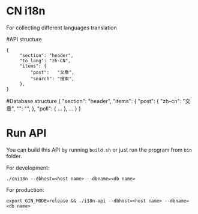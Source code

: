 # CN i18n

For collecting different languages translation

#API structure

	{
	     "section": "header",
	     "to_lang": "zh-CN",
	     "items": {
	         "post":   "文章",
	         "search": "搜索",
	     },
	}

#Database structure
	{
	    "section": "header",
	    "items": {
	        "post": {
		         "zh-cn": "文章",
	            "<lang name>": "",
	        },
	        "poll": {
	            ...
	        },
	        ...
		 }
	}
	
# Run API
You can build this API by running `build.sh` or just run the program from `bin` folder.

For development:
	
	./cni18n --dbhost=<host name> --dbname=<db name>

For production:

	export GIN_MODE=release && ./i18n-api --dbhost=<host name> --dbname=<db name>